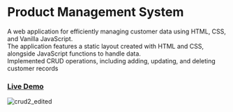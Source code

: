 # Product Management System

A web application for efficiently managing customer data using HTML, CSS, and Vanilla JavaScript.<br> The application features a static layout created with HTML and CSS, alongside JavaScript functions to handle data. <br> Implemented CRUD operations, including adding, updating, and deleting customer records

### <a href="https://mostafahassan-dev.github.io/Product-Management-System/">Live Demo </a>

![crud2_edited](https://github.com/Mostafa-Zewail77/cruds-oprations/assets/104537380/52358458-a172-44d3-b013-d3d62c1f765e)
